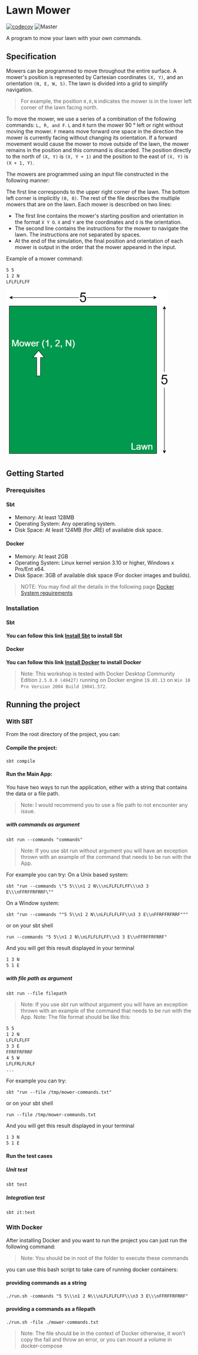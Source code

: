 # Lawn Mower

[![codecov](https://codecov.io/gh/Amraneze/lawn-mower/branch/master/graph/badge.svg?token=ngu6kyQPta)](https://codecov.io/gh/Amraneze/lawn-mower)
![Master](https://github.com/Amraneze/lawn-mower/workflows/Master/badge.svg?branch=master)

A program to mow your lawn with your own commands.

## Specification

Mowers can be programmed to move throughout the entire surface. A mower's position is
represented by Cartesian coordinates `(X, Y)`, and an orientation `(N, E, W, S)`. The lawn is
divided into a grid to simplify navigation.

>For example, the position `0,0,N` indicates the mower is in the lower left corner of the lawn facing
north.

To move the mower, we use a series of a combination of the following commands: `L, R, and F`.
`L` and `R` turn the mower 90 ° left or right without moving the mower. `F` means move forward one
space in the direction the mower is currently facing without changing its orientation.
If a forward movement would cause the mower to move outside of the lawn, the mower remains
in the position and this command is discarded. The position directly to the north of `(X, Y)` is `(X, Y + 1)` and the position to the east of `(X, Y)` is `(X + 1, Y)`.

The mowers are programmed using an input file constructed in the following manner:

The first line corresponds to the upper right corner of the lawn. The bottom left corner is
implicitly `(0, 0)`.
The rest of the file describes the multiple mowers that are on the lawn. Each mower is described
on two lines:

- The first line contains the mower's starting position and orientation in the format `X Y O`. `X` and
`Y` are the coordinates and `O` is the orientation.
- The second line contains the instructions for the mower to navigate the lawn. The instructions
are not separated by spaces.
- At the end of the simulation, the final position and orientation of each mower is output in the
order that the mower appeared in the input.

Example of a mower command: 
```
5 5
1 2 N
LFLFLFLFF
```
![A mower in a lawn](./docs/img/mower.png)

## Getting Started

### Prerequisites

#### Sbt

* Memory: At least 128MB
* Operating System: Any operating system.
* Disk Space: At least 124MB (for JRE) of available disk space.

#### Docker

* Memory: At least 2GB
* Operating System: Linux kernel version 3.10 or higher, Windows x Pro/Ent x64.
* Disk Space: 3GB of available disk space (For docker images and builds).

> NOTE: You may find all the details in the following page [Docker System requirements](https://docs.docker.com/datacenter/ucp/1.1/installation/system-requirements/)

### Installation

#### Sbt
**You can follow this link [Install Sbt](https://www.scala-sbt.org/release/docs/Setup.html) to install Sbt**

#### Docker
**You can follow this link [Install Docker](https://docs.docker.com/install/) to install Docker**
>Note: This workshop is tested with Docker Desktop Community Edition `2.5.0.0 (49427)` running on Docker engine `19.03.13` on `Win 10 Pro Version 2004 Build 19041.572`.

## Running the project

### With SBT
From the root directory of the project, you can:

#### Compile the project:
```
sbt compile
```

#### Run the Main App:
You have two ways to run the application, either with a string that contains the data or a file path.
>Note: I would recommend you to use a file path to not encounter any issue. 

##### with commands as argument
```
sbt run --commands "commands"
```
>Note: If you use sbt run without argument you will have an exception thrown with an example of the command that needs to be run with the App.

For example you can try:
On a Unix based system:
```
sbt "run --commands \"5 5\\\n1 2 N\\\nLFLFLFLFF\\\n3 3 E\\\nFFRFFRFRRF\""
```
On a Window system:
```
sbt "run --commands ""5 5\\n1 2 N\\nLFLFLFLFF\\n3 3 E\\nFFRFFRFRRF"""
```
or on your sbt shell
```
run --commands "5 5\\n1 2 N\\nLFLFLFLFF\\n3 3 E\\nFFRFFRFRRF"
```
And you will get this result displayed in your terminal
```
1 3 N
5 1 E
```

##### with file path as argument
```
sbt run --file filepath
```
>Note: If you use sbt run without argument you will have an exception thrown with an example of the command that needs to be run with the App.
>Note: The file format should be like this:
```
5 5
1 2 N
LFLFLFLFF
3 3 E
FFRFFRFRRF
4 5 W
LFLFRLFLRLF
...
```

For example you can try:
```
sbt "run --file /tmp/mower-commands.txt"
```
or on your sbt shell
```
run --file /tmp/mower-commands.txt
```
And you will get this result displayed in your terminal
```
1 3 N
5 1 E
```

#### Run the test cases
##### Unit test
```
sbt test
```

##### Integration test
```
sbt it:test
```

### With Docker
After installing Docker and you want to run the project you can just run the following command:

>Note: You should be in root of the folder to execute these commands

you can use this bash script to take care of running docker containers:

#### providing commands as a string
```
./run.sh -commands "5 5\\\n1 2 N\\\nLFLFLFLFF\\\n3 3 E\\\nFFRFFRFRRF"
```
#### providing a commands as a filepath
```
./run.sh -file ./mower-commands.txt
```
>Note: The file should be in the context of Docker otherwise, it won't copy the fail and throw an error, or you can mount a volume in docker-compose